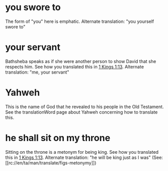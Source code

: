 # you swore to

The form of "you" here is emphatic. Alternate translation: "you yourself swore to"

# your servant

Bathsheba speaks as if she were another person to show David that she respects him. See how you translated this in [1 Kings 1:13](../01/13.md). Alternate translation: "me, your servant"

# Yahweh

This is the name of God that he revealed to his people in the Old Testament. See the translationWord page about Yahweh concerning how to translate this.

# he shall sit on my throne

Sitting on the throne is a metonym for being king. See how you translated this in [1 Kings 1:13](../01/13.md). Alternate translation: "he will be king just as I was" (See: [[rc://en/ta/man/translate/figs-metonymy]])

